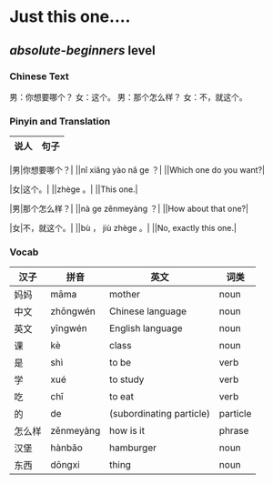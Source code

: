 # Just this one....
## *absolute-beginners* level

### Chinese Text
男：你想要哪个？
女：这个。
男：那个怎么样？
女：不，就这个。

### Pinyin and Translation
|说人|句子|
|----|----|

|男|你想要哪个？|
||nǐ xiǎng yào nǎ ge ？|
||Which one do you want?|

|女|这个。|
||zhège 。|
||This one.|

|男|那个怎么样？|
||nà ge zěnmeyàng ？|
||How about that one?|

|女|不，就这个。|
||bù ， jiù zhège 。|
||No, exactly this one.|
### Vocab
|汉子|拼音|英文|词类|
|----|----|----|----|
|妈妈|māma|mother|noun|
|中文|zhōngwén|Chinese language|noun|
|英文|yīngwén|English language|noun|
|课|kè|class|noun|
|是|shì|to be|verb|
|学|xué|to study|verb|
|吃|chī|to eat|verb|
|的|de|(subordinating particle)|particle|
|怎么样|zěnmeyàng|how is it|phrase|
|汉堡|hànbǎo|hamburger|noun|
|东西|dōngxi|thing|noun|